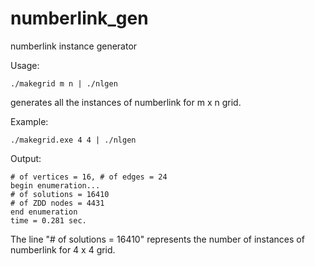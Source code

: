 # numberlink_gen
numberlink instance generator

Usage:

```
./makegrid m n | ./nlgen 
```

generates all the instances of numberlink for m x n grid.


Example:

```
./makegrid.exe 4 4 | ./nlgen
```

Output:

```
# of vertices = 16, # of edges = 24
begin enumeration...
# of solutions = 16410
# of ZDD nodes = 4431
end enumeration
time = 0.281 sec.
```

The line "# of solutions = 16410" represents the number of instances of numberlink for 4 x 4 grid.
